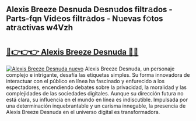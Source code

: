 ## Alexis Breeze Desnuda D𝚎sn𝚞dos filtr𝚊dos - Parts-fqn Vid𝚎os filtr𝚊dos - N𝚞evas f𝚘tos atr𝚊ctivas w4Vzh

# <h2><a href="http://mb6z12y.tromn.icu/?c=Alexis+Breeze+Desnuda">🔗👉👉👉 Alexis Breeze Desnuda 🔗🔗</a></h2>

[![Alexis Breeze Desnuda nuevo](https://i.imgur.com/pEAQMta.gif)](http://mb6z12y.tromn.icu/?c=Alexis+Breeze+Desnuda)
Alexis Breeze Desnuda, un personaje complejo e intrigante, desafía las etiquetas simples. Su forma innovadora de interactuar con el público en línea ha fascinado y enfurecido a los espectadores, encendiendo debates sobre la privacidad, la moralidad y las complejidades de las sociedades digitales. Aunque su dirección futura no está clara, su influencia en el mundo en línea es indiscutible. Impulsada por una determinación inquebrantable y un carisma innegable, la presencia de Alexis Breeze Desnuda en el universo digital es transformadora.

